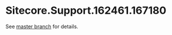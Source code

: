 # Sitecore.Support.162461.167180

See [master branch](https://github.com/sitecoresupport/Sitecore.Support.162461.167180) for details.